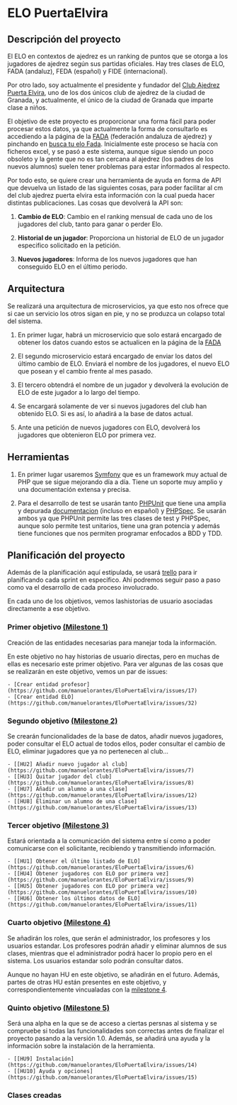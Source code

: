# ELO PuertaElvira


## Descripción del proyecto

El ELO en contextos de ajedrez es un ranking de puntos que se otorga a los jugadores de ajedrez según sus partidas oficiales. Hay tres clases de ELO, FADA (andaluz), FEDA (español) y FIDE (internacional). 

Por otro lado, soy actualmente el presidente y fundador del [Club Ajedrez Puerta Elvira](http://clubajedrezpuertaelvira.blogspot.com/), uno de los dos únicos club de ajedrez de la ciudad de Granada, y actualmente, el único de la ciudad de Granada que imparte clase a niños. 

El objetivo de este proyecto es proporcionar una forma fácil para poder procesar estos datos, ya que actualmente la forma de consultarlo es accediendo a la página de la [FADA](http://www.fadajedrez.com/) (federación andaluza de ajedrez) y pinchando en [busca tu elo Fada](http://www.fadajedrez.com/index.php/gestion-elo/busca-tu-elo-fada). Inicialmente este proceso se hacía con ficheros excel, y se pasó a este sistema, aunque sigue siendo un poco obsoleto y la gente que no es tan cercana al ajedrez (los padres de los nuevos alumnos) suelen tener problemas para estar informados al respecto. 

Por todo esto, se quiere crear una herramienta de ayuda en forma de API que devuelva un listado de las siguientes cosas, para poder facilitar al cm del club ajedrez puerta elvira esta información con la cual pueda hacer distintas publicaciones. Las cosas que devolverá la API son:

1. **Cambio de ELO**: Cambio en el ranking mensual de cada uno de los jugadores del club, tanto para ganar o perder Elo.
	
2. **Historial de un jugador**: Proporciona un historial de ELO de un jugador especifico solicitado en la petición.
	
3. **Nuevos jugadores**: Informa de los nuevos jugadores que han conseguido ELO en el último periodo.

## Arquitectura

Se realizará una arquitectura de microservicios, ya que esto nos ofrece que si cae un servicio los otros sigan en pie, y no se produzca un colapso total del sistema.

1. En primer lugar, habrá un microservicio que solo estará encargado de obtener los datos cuando estos se actualicen en la página de la [FADA](http://www.gefe.net/mygefe2/ZPEligeDescargaElo.asp)

2. El segundo microservicio estará encargado de enviar los datos del último cambio de ELO. Enviará el nombre de los jugadores, el nuevo ELO que posean y el cambio frente al mes pasado.

3. El tercero obtendrá el nombre de un jugador y devolverá la evolución de ELO de este jugador a lo largo del tiempo.

4. Se encargará solamente de ver si nuevos jugadores del club han obtenido ELO. Si es así, lo añadirá a la base de datos actual.

5. Ante una petición de nuevos jugadores con ELO, devolverá los jugadores que obtenieron ELO por primera vez.

## Herramientas

1. En primer lugar usaremos [Symfony](https://symfony.com/) que es un framework muy actual de PHP que se sigue mejorando día a día. Tiene un soporte muy amplio y una documentación extensa y precisa.

2. Para el desarrollo de test se usarán tanto [PHPUnit](https://phpunit.de/) que tiene una amplia y depurada [documentacion](https://phpunit.readthedocs.io/es/latest/) (incluso en español) y [PHPSpec](http://www.phpspec.net/en/stable/). Se usarán ambos ya que PHPUnit permite las tres clases de test y PHPSpec, aunque solo permite test unitarios, tiene una gran potencia y además tiene funciones que nos permiten programar enfocados a BDD y TDD.



## Planificación del proyecto

Además de la planificación aquí estipulada, se usará [trello](https://trello.com/b/dNqy38bk/elopuertaelvira) para ir planificando cada sprint en específico. Ahí podremos seguir paso a paso como va el desarrollo de cada proceso involucrado.

En cada uno de los objetivos, vemos lashistorias de usuario asociadas directamente a ese objetivo.

### Primer objetivo [(Milestone 1)](https://github.com/manuelorantes/EloPuertaElvira/milestone/3)

Creación de las entidades necesarias para manejar toda la información.

En este objetivo no hay historias de usuario directas, pero en muchas de ellas es necesario este primer objetivo. Para ver algunas de las cosas que se realizarán en este objetivo, vemos un par de issues:

	- [Crear entidad profesor](https://github.com/manuelorantes/EloPuertaElvira/issues/17)
	- [Crear entidad ELO](https://github.com/manuelorantes/EloPuertaElvira/issues/32)


### Segundo objetivo [(Milestone 2)](https://github.com/manuelorantes/EloPuertaElvira/milestone/5)

Se crearán funcionalidades de la base de datos, añadir nuevos jugadores, poder consultar el ELO actual de todos ellos, poder consultar el cambio de ELO, eliminar jugadores que ya no pertenecen al club...

	- [[HU2] Añadir nuevo jugador al club](https://github.com/manuelorantes/EloPuertaElvira/issues/7)
	- [[HU3] Quitar jugador del club](https://github.com/manuelorantes/EloPuertaElvira/issues/8)
	- [[HU7] Añadir un alumno a una clase](https://github.com/manuelorantes/EloPuertaElvira/issues/12)
	- [[HU8] Eliminar un alumno de una clase](https://github.com/manuelorantes/EloPuertaElvira/issues/13)

  
### Tercer objetivo [(Milestone 3)](https://github.com/manuelorantes/EloPuertaElvira/milestone/4)

Estará orientada a la comunicación del sistema entre sí como a poder comunicarse con el solicitante, recibiendo y transmitiendo información.

	- [[HU1] Obtener el último listado de ELO](https://github.com/manuelorantes/EloPuertaElvira/issues/6)
	- [[HU4] Obtener jugadores con ELO por primera vez](https://github.com/manuelorantes/EloPuertaElvira/issues/9)
	- [[HU5] Obtener jugadores con ELO por primera vez](https://github.com/manuelorantes/EloPuertaElvira/issues/10)
	- [[HU6] Obtener los últimos datos de ELO](https://github.com/manuelorantes/EloPuertaElvira/issues/11)
  

### Cuarto objetivo [(Milestone 4)](https://github.com/manuelorantes/EloPuertaElvira/milestone/6)

Se añadirán los roles, que serán el administrador, los profesores y los usuarios estandar. Los profesores podrán añadir y eliminar alumnos de sus clases, mientras que el administrador podrá hacer lo propio pero en el sistema. Los usuarios estandar solo podrán consultar datos.

Aunque no hayan HU en este objetivo, se añadirán en el futuro. Además, partes de otras HU están presentes en este objetivo, y correspondientemente vincualadas con la [milestone 4](https://github.com/manuelorantes/EloPuertaElvira/milestone/6).

### Quinto objetivo [(Milestone 5)](https://github.com/manuelorantes/EloPuertaElvira/milestone/7)

Será una alpha en la que se de acceso a ciertas persnas al sistema y se compruebe si todas las funcionalidades son correctas antes de finalizar el proyecto pasando a la versión 1.0. Además, se añadirá una ayuda y la información sobre la instalación de la herramienta.

	- [[HU9] Instalación](https://github.com/manuelorantes/EloPuertaElvira/issues/14)
	- [[HU10] Ayuda y opciones](https://github.com/manuelorantes/EloPuertaElvira/issues/15)
    
### Clases creadas


    
 
